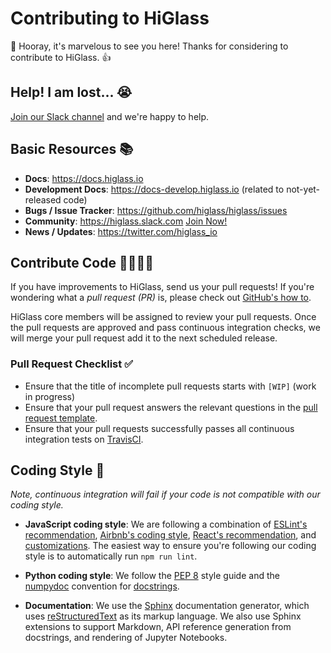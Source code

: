 # Contributing to HiGlass

🎉 Hooray, it's marvelous to see you here! Thanks for considering to contribute to HiGlass. 👍

## Help! I am lost... 😭

[Join our Slack channel](http://bit.ly/higlass-slack) and we're happy to help.

## Basic Resources 📚

- **Docs**: https://docs.higlass.io
- **Development Docs**: https://docs-develop.higlass.io (related to not-yet-released code)
- **Bugs / Issue Tracker**: https://github.com/higlass/higlass/issues
- **Community**: https://higlass.slack.com [Join Now!](http://bit.ly/higlass-slack)
- **News / Updates**: https://twitter.com/higlass_io

## Contribute Code 👩‍💻👨‍💻

If you have improvements to HiGlass, send us your pull requests! If you're wondering what a _pull request (PR)_ is, please check out [GitHub's how to](https://help.github.com/articles/using-pull-requests/).

HiGlass core members will be assigned to review your pull requests. Once the pull requests are approved and pass continuous integration checks, we will merge your pull request add it to the next scheduled release.

### Pull Request Checklist ✅

- Ensure that the title of incomplete pull requests starts with `[WIP]` (work in progress)
- Ensure that your pull request answers the relevant questions in the [pull request template](PULL_REQUEST_TEMPLATE.md).
- Ensure that your pull requests successfully passes all continuous integration tests on [TravisCI](https://travis-ci.org/higlass).

## Coding Style 🎨

_Note, continuous integration will fail if your code is not compatible with our coding style._

- **JavaScript coding style**: We are following a combination of [ESLint's recommendation](https://eslint.org/docs/rules/), [Airbnb's coding style](https://github.com/airbnb/javascript), [React's recommendation](https://github.com/yannickcr/eslint-plugin-react), and [customizations](https://github.com/higlass/higlass/blob/develop/.eslintrc#L30). The easiest way to ensure you're following our coding style is to automatically run `npm run lint`.

- **Python coding style**: We follow the [PEP 8](https://www.python.org/dev/peps/pep-0008/) style guide and the [numpydoc](https://numpydoc.readthedocs.io/en/latest/format.html) convention for [docstrings](https://www.python.org/dev/peps/pep-0257/).
- **Documentation**:  We use the [Sphinx](http://www.sphinx-doc.org/en/master/) documentation generator, which uses [reStructuredText](http://www.sphinx-doc.org/en/master/usage/restructuredtext/basics.html) as its markup language. We also use Sphinx extensions to support Markdown, API reference generation from docstrings, and rendering of Jupyter Notebooks.
